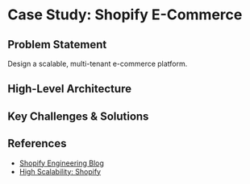 # Case Study: Shopify E-Commerce

## Problem Statement
Design a scalable, multi-tenant e-commerce platform.

## High-Level Architecture

## Key Challenges & Solutions

## References
- [Shopify Engineering Blog](https://shopify.engineering/)
- [High Scalability: Shopify](http://highscalability.com/blog/2016/6/20/shopify-architecture.html)
